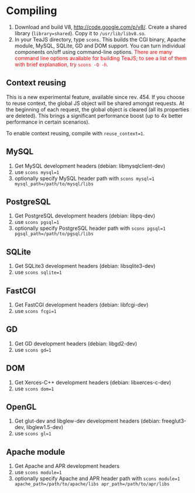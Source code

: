 # Compiling #

  1. Download and build V8, http://code.google.com/p/v8/. Create a shared library (`library=shared`). Copy it to `/usr/lib/libv8.so`.
  1. In your TeaJS directory, type `scons`. This builds the CGI binary, Apache module, MySQL, SQLite, GD and DOM support. You can turn individual components on/off using command-line options. <font color='red'>There are many command line options available for building TeaJS; to see a list of them with brief explanation, try <code>scons -Q -h</code>.</font>

## Context reusing ##

This is a new experimental feature, available since rev. 454. If you choose to reuse context, the global JS object will be shared amongst requests. At the beginning of each request, the global object is cleared (all its properties are deleted). This brings a significant performance boost (up to 4x better performance in certain scenarios).

To enable context reusing, compile with `reuse_context=1`.

## MySQL ##

  1. Get MySQL development headers (debian: libmysqlclient-dev)
  1. use `scons mysql=1`
  1. optionally specify MySQL header path with `scons mysql=1 mysql_path=/path/to/mysql/libs`

## PostgreSQL ##

  1. Get PostgreSQL development headers (debian: libpq-dev)
  1. use `scons pgsql=1`
  1. optionally specify PostgreSQL header path with `scons pgsql=1 pgsql_path=/path/to/pgsql/libs`

## SQLite ##

  1. Get SQLite3 development headers (debian: libsqlite3-dev)
  1. use `scons sqlite=1`

## FastCGI ##

  1. Get FastCGI development headers (debian: libfcgi-dev)
  1. use `scons fcgi=1`

## GD ##

  1. Get GD development headers (debian: libgd2-dev)
  1. use `scons gd=1`

## DOM ##

  1. Get Xerces-C++ development headers (debian: libxerces-c-dev)
  1. use `scons dom=1`

## OpenGL ##

  1. Get glut-dev and libglew-dev development headers (debian: freeglut3-dev, libglew1.5-dev)
  1. use `scons gl=1`

## Apache module ##

  1. Get Apache and APR development headers
  1. use `scons module=1`
  1. optionally specify Apache and APR header path with `scons module=1 apache_path=/path/to/apache/libs apr_path=/path/to/apr/libs`
